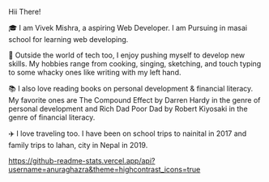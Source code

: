 Hii There!

🎓 I am Vivek Mishra, a aspiring Web Developer. I am Pursuing in masai school for learning web developing.

🎸 Outside the world of tech too, I enjoy pushing myself to develop new skills. My hobbies range from cooking, singing, sketching, and touch typing to some whacky ones like writing with my left hand.

📚 I also love reading books on personal development & financial literacy. My favorite ones are The Compound Effect by Darren Hardy in the genre of personal development and Rich Dad Poor Dad by Robert Kiyosaki in the genre of financial literacy.

✈️ I love traveling too. I have been on school trips to nainital in 2017 and family trips to lahan, city in Nepal in 2019.

https://github-readme-stats.vercel.app/api?username=anuraghazra&theme=highcontrast_icons=true
